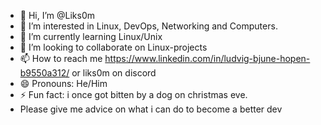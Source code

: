 - 👋 Hi, I’m @Liks0m
- 👀 I’m interested in Linux, DevOps, Networking and Computers.
- 🌱 I’m currently learning Linux/Unix
- 💞️ I’m looking to collaborate on Linux-projects
- 📫 How to reach me https://www.linkedin.com/in/ludvig-bjune-hopen-b9550a312/ or liks0m on discord
- 😄 Pronouns: He/Him
- ⚡ Fun fact: i once got bitten by a dog on christmas eve.
- Please give me advice on what i can do to become a better dev
<!---
Liks0m/Liks0m is a ✨ special ✨ repository because its `README.md` (this file) appears on your GitHub profile.
You can click the Preview link to take a look at your changes.
--->
